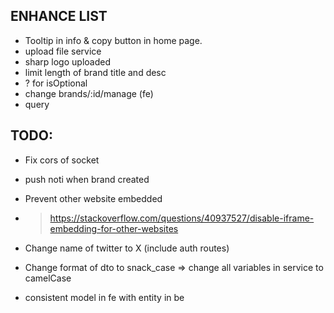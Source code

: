 ## ENHANCE LIST
- Tooltip in info & copy button in home page.
- upload file service
- sharp logo uploaded
- limit length of brand title and desc
- ? for isOptional
- change brands/:id/manage (fe)
- query

## TODO:
- Fix cors of socket
- push noti when brand created

- Prevent other website embedded 
- > https://stackoverflow.com/questions/40937527/disable-iframe-embedding-for-other-websites

- Change name of twitter to X (include auth routes)
- Change format of dto to snack_case => change all variables in service to camelCase

- consistent model in fe with entity in be